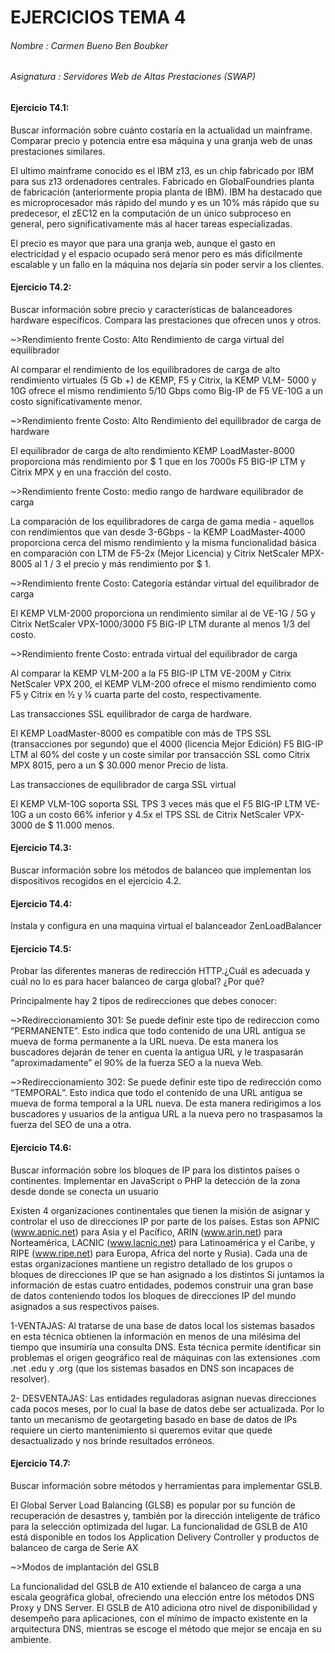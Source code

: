 # EJERCICIOS TEMA 4

###### Nombre : Carmen Bueno Ben Boubker
###### Asignatura : Servidores Web de Altas Prestaciones (SWAP)


#### Ejercicio T4.1:
Buscar información sobre cuánto costaría en la actualidad un mainframe. Comparar precio y potencia entre esa máquina y una granja web de unas prestaciones similares.

El ultimo mainframe conocido es el IBM z13, es un chip fabricado por IBM para sus z13 ordenadores centrales.
Fabricado en GlobalFoundries  planta de fabricación (anteriormente propia planta de IBM).
IBM ha destacado que es microprocesador más rápido del mundo y es un 10% más rápido que su predecesor, el zEC12 en la computación de un único subproceso
en general, pero significativamente más al hacer tareas especializadas.

El precio es mayor que para una granja web, aunque el gasto en electricidad y el espacio ocupado será menor pero es más difícilmente escalable y un fallo
en la máquina nos dejaría sin poder servir a los clientes.


#### Ejercicio T4.2:
Buscar información sobre precio y características de balanceadores hardware específicos. Compara las prestaciones que ofrecen unos y otros.

~>Rendimiento frente Costo: Alto Rendimiento de carga virtual del equilibrador

Al comparar el rendimiento de los equilibradores de carga de alto rendimiento virtuales (5 Gb +) de KEMP, F5 y Citrix, la KEMP VLM- 5000 y 10G ofrece el mismo rendimiento 5/10 Gbps como Big-IP de F5 VE-10G a un costo significativamente menor.


~>Rendimiento frente Costo: Alto Rendimiento del equilibrador de carga de hardware

El equilibrador de carga de alto rendimiento KEMP LoadMaster-8000 proporciona más rendimiento por $ 1 que en los 7000s F5 BIG-IP LTM y Citrix MPX y en una fracción del costo.


~>Rendimiento frente Costo: medio rango de hardware equilibrador de carga

La comparación de los equilibradores de carga de gama media - aquellos con rendimientos que van desde 3-6Gbps - la KEMP LoadMaster-4000 proporciona cerca del mismo rendimiento y la misma funcionalidad básica en comparación con LTM de F5-2x (Mejor Licencia) y Citrix NetScaler MPX-8005 al 1 / 3 el precio y más rendimiento por $ 1.


~>Rendimiento frente Costo: Categoría estándar virtual del equilibrador de carga

El KEMP VLM-2000 proporciona un rendimiento similar al de VE-1G / 5G y Citrix NetScaler VPX-1000/3000 F5 BIG-IP LTM durante al menos 1/3 del costo.

~>Rendimiento frente Costo: entrada virtual del equilibrador de carga

Al comparar la KEMP VLM-200 a la F5 BIG-IP LTM VE-200M y Citrix NetScaler VPX 200, el KEMP VLM-200 ofrece el mismo rendimiento como F5 y Citrix en ½ y ¼ cuarta parte del costo, respectivamente.

Las transacciones SSL equilibrador de carga de hardware.

El KEMP LoadMaster-8000 es compatible con más de TPS SSL (transacciones por segundo) que el 4000 (licencia Mejor Edición) F5 BIG-IP LTM al 60% del coste y un coste similar por transacción SSL como Citrix MPX 8015, pero a un $ 30.000 menor Precio de lista.

Las transacciones de equilibrador de carga SSL virtual

El KEMP VLM-10G soporta SSL TPS 3 veces más que el F5 BIG-IP LTM VE-10G a un costo 66% inferior y 4.5x el TPS SSL de Citrix NetScaler VPX-3000 de $ 11.000 menos.

#### Ejercicio T4.3:
Buscar información sobre los métodos de balanceo que implementan los dispositivos recogidos en el ejercicio 4.2.

#### Ejercicio T4.4:
Instala y configura en una maquina virtual el balanceador ZenLoadBalancer

#### Ejercicio T4.5:
Probar las diferentes maneras de redirección HTTP.¿Cuál es adecuada y cuál no lo es para hacer balanceo de carga global? ¿Por qué?

Principalmente hay 2 tipos de redirecciones que debes conocer:

~>Redireccionamiento 301: Se puede definir este tipo de redireccion como “PERMANENTE”. Esto indica que todo contenido de una URL
 antigua se mueva de forma permanente a la URL nueva. De esta manera los buscadores dejarán de tener en cuenta la antigua URL y
le traspasarán “aproximadamente” el 90% de la fuerza SEO a la nueva Web.
 
~>Redireccionamiento 302: Se puede definir este tipo de redirección como “TEMPORAL”. Esto indica que todo el contenido de una URL
antigua se mueva de forma temporal a la URL nueva. De esta manera redirigimos a los buscadores y usuarios de la antigua URL a la
nueva pero no traspasamos la fuerza del SEO de una a otra.


#### Ejercicio T4.6:
Buscar información sobre los bloques de IP para los distintos países o continentes. Implementar en JavaScript o PHP la detección de la zona desde donde se conecta un usuario

Existen 4 organizaciones continentales que tienen la misión de asignar y controlar el uso de direcciones IP por parte de los países.
 Estas son APNIC (www.apnic.net) para Asia y el Pacífico, ARIN (www.arin.net) para Norteamérica, LACNIC (www.lacnic.net) para Latinoamérica y el Caribe,
y RIPE (www.ripe.net) para Europa, Africa del norte y Rusia).
Cada una de estas organizaciones mantiene un registro detallado de los grupos o bloques de direcciones IP que se han asignado a los distintos
Si juntamos la información de estas cuatro entidades, podemos construir una gran base de datos conteniendo todos los bloques de direcciones IP del
mundo asignados a sus respectivos países.

1-VENTAJAS: Al tratarse de una base de datos local los sistemas basados en esta técnica obtienen la información en menos de una milésima del tiempo que
insumiría una consulta DNS. Esta técnica permite identificar sin problemas el origen geográfico real de máquinas con las extensiones .com .net .edu y .org
(que los sistemas basados en DNS son incapaces de resolver).

2- DESVENTAJAS: Las entidades reguladoras asignan nuevas direcciones cada pocos meses, por lo cual la base de datos debe ser actualizada. Por lo tanto un
mecanismo de geotargeting basado en base de datos de IPs requiere un cierto mantenimiento si queremos evitar que quede desactualizado y nos brinde
resultados erróneos.

#### Ejercicio T4.7:
Buscar información sobre métodos y herramientas para implementar GSLB.

El Global Server Load Balancing (GLSB) es popular por su función de recuperación de desastres y, también por la dirección inteligente de
tráfico para la selección optimizada del lugar. La funcionalidad de GSLB de A10 está disponible en todos los Application Delivery Controller
 y productos de balanceo de carga de Serie AX

~>Modos de implantación del GSLB

La funcionalidad del GSLB de A10 extiende el balanceo de carga a una escala geográfica global, ofreciendo una elección entre los métodos
DNS Proxy y DNS Server. El GSLB de A10 adiciona otro nivel de disponibilidad y desempeño para aplicaciones, con el mínimo de impacto existente
 en la arquitectura DNS, mientras se escoge el método que mejor se encaja en su ambiente.
